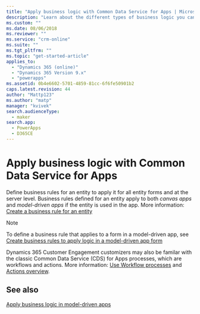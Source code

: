 ```yaml
---
title: "Apply business logic with Common Data Service for Apps | MicrosoftDocs"
description: "Learn about the different types of business logic you can use in your app"
ms.custom: ""
ms.date: 08/06/2018
ms.reviewer: ""
ms.service: "crm-online"
ms.suite: ""
ms.tgt_pltfrm: ""
ms.topic: "get-started-article"
applies_to: 
  - "Dynamics 365 (online)"
  - "Dynamics 365 Version 9.x"
  - "powerapps"
ms.assetid: 0b4e6602-5701-4859-81cc-6f6fe50901b2
caps.latest.revision: 44
author: "Mattp123"
ms.author: "matp"
manager: "kvivek"
search.audienceType: 
  - maker
search.app: 
  - PowerApps
  - D365CE
---
```

# Apply business logic with Common Data Service for Apps

Define business rules for an entity to apply it for all entity forms and at the server level. Business rules defined for an entity apply to both *canvas apps* and *model-driven apps* if the entity is used in the app. More information: [Create a business rule for an entity](data-platform-create-business-rule.md)

> [!NOTE]
> To define a business rule that applies to a form in a model-driven app, see [Create business rules to apply logic in a model-driven app form](../model-driven-apps/create-business-rules-recommendations-apply-logic-form.md)

Dynamics 365 Customer Engagement customizers may also be familar with the classic Common Data Service (CDS) for Apps processes, which are workflows and actions. More information: [Use Workflow processes](/flow/workflow-processes) and [Actions overview](/flow/actions).

## See also

[Apply business logic in model-driven apps](../model-driven-apps/guide-staff-through-common-tasks-processes.md)

